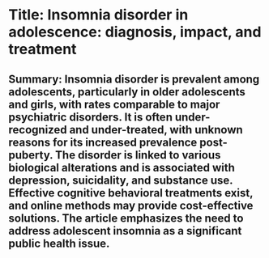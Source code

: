 # Title: Insomnia disorder in adolescence: diagnosis, impact, and treatment

## Summary: Insomnia disorder is prevalent among adolescents, particularly in older adolescents and girls, with rates comparable to major psychiatric disorders. It is often under-recognized and under-treated, with unknown reasons for its increased prevalence post-puberty. The disorder is linked to various biological alterations and is associated with depression, suicidality, and substance use. Effective cognitive behavioral treatments exist, and online methods may provide cost-effective solutions. The article emphasizes the need to address adolescent insomnia as a significant public health issue.